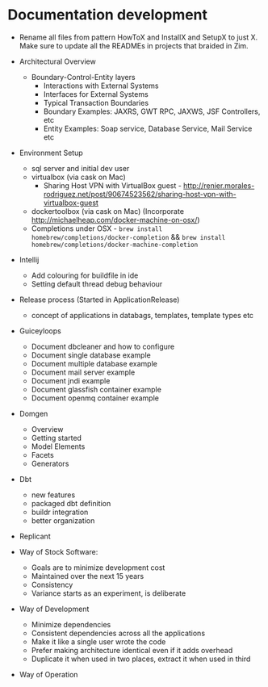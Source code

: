 # Documentation development

* Rename all files from pattern HowToX and InstallX and SetupX to just X. Make sure to
  update all the READMEs in projects that braided in Zim.

* Architectural Overview
    * Boundary-Control-Entity layers
        * Interactions with External Systems
        * Interfaces for External Systems
        * Typical Transaction Boundaries
        * Boundary Examples: JAXRS, GWT RPC, JAXWS, JSF Controllers, etc
        * Entity Examples: Soap service, Database Service, Mail Service etc

* Environment Setup
    * sql server and initial dev user
    * virtualbox (via cask on Mac)
        * Sharing Host VPN with VirtualBox guest - http://renier.morales-rodriguez.net/post/90674523562/sharing-host-vpn-with-virtualbox-guest
    * dockertoolbox (via cask on Mac) (Incorporate http://michaelheap.com/docker-machine-on-osx/)
    * Completions under OSX - `brew install homebrew/completions/docker-completion` && `brew install homebrew/completions/docker-machine-completion`

* Intellij
    * Add colouring for buildfile in ide
    * Setting default thread debug behaviour

* Release process (Started in ApplicationRelease)
    * concept of applications in databags, templates, template types etc

* Guiceyloops
    * Document dbcleaner and how to configure
    * Document single database example
    * Document multiple database example
    * Document mail server example
    * Document jndi example
    * Document glassfish container example
    * Document openmq container example

* Domgen
    * Overview
    * Getting started
    * Model Elements
    * Facets
    * Generators

* Dbt
    * new features
    * packaged dbt definition
    * buildr integration
    * better organization

* Replicant

* Way of Stock Software:
    * Goals are to minimize development cost
    * Maintained over the next 15 years
    * Consistency
    * Variance starts as an experiment, is deliberate

* Way of Development
    * Minimize dependencies
    * Consistent dependencies across all the applications
    * Make it like a single user wrote the code
    * Prefer making architecture identical even if it adds overhead
    * Duplicate it when used in two places, extract it when used in third

* Way of Operation
